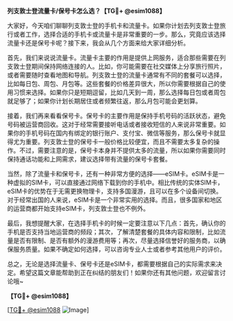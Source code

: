 **列支敦士登流量卡/保号卡怎么选？【TG💪+ @esim1088】**

大家好，今天咱们聊聊列支敦士登的手机卡和流量卡。如果你计划去列支敦士登旅行或者工作，选择合适的手机卡或流量卡是非常重要的一步。那么，究竟应该选择流量卡还是保号卡呢？接下来，我会从几个方面来给大家详细分析。

首先，我们来说说流量卡。流量卡主要的作用是提供上网服务，适合那些需要在列支敦士登期间保持网络连接的人。比如，你可能需要在社交媒体上分享旅行照片，或者需要随时查看地图和导航。列支敦士登的流量卡通常有不同的套餐可以选择，比如每日包、周包、月包等。这些套餐的价格差异很大，所以你需要根据自己的使用习惯来选择。如果你只是短期逗留，比如几天到一周，那么选择每日包或者周包就足够了；如果你计划长期居住或者频繁往返，那么月包可能会更划算。

接着，我们再来看看保号卡。保号卡的主要作用是保持手机号码的活跃状态，避免号码被运营商回收。这对于经常需要接听电话或者接收短信的人来说非常重要。如果你的手机号码在国内有绑定的银行账户、支付宝、微信等服务，那么保号卡就显得尤为重要。列支敦士登的保号卡一般价格比较便宜，而且不需要太多复杂的操作。不过，需要注意的是，保号卡本身并不提供太多的流量，所以如果你需要同时保持通话功能和上网需求，建议选择带有流量的保号卡套餐。

当然，除了流量卡和保号卡，还有一种非常方便的选择——eSIM卡。eSIM卡是一种虚拟的SIM卡，可以直接通过网络下载到你的手机中。相比传统的实体SIM卡，eSIM卡的优势在于无需更换物理卡，支持多国漫游，且可以在多个设备间切换。对于经常出国的人来说，eSIM卡是一个非常实用的选择。而且，很多国家和地区的运营商都开始支持eSIM卡，列支敦士登也不例外。

最后，我想提醒大家，在选择手机卡的时候一定要注意以下几点：首先，确认你的手机是否支持当地运营商的频段；其次，了解清楚套餐的具体内容和限制，比如流量是否有限制、是否有额外的漫游费用等；再次，尽量选择信誉好的服务商，以确保服务质量。如果不确定如何选择，可以咨询专业人士或者参考其他用户的评价。

总之，无论是选择流量卡、保号卡还是eSIM卡，都需要根据自己的实际需求来决定。希望这篇文章能帮助到正在纠结的朋友们！如果你还有其他问题，欢迎留言讨论哦~

**【TG💪+ @esim1088】**

[[TG💪+ @esim1088](https://t.me/s/esim1088) ![Image](https://i.postimg.cc/4NQfJmqS/Snipaste-2025-05-13-00-14-12.png)]
